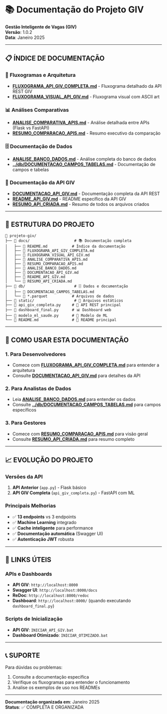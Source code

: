 # 📚 Documentação do Projeto GIV

**Gestão Inteligente de Vagas (GIV)**  
**Versão**: 1.0.2  
**Data**: Janeiro 2025

---

## 📋 **ÍNDICE DE DOCUMENTAÇÃO**

### 🔄 **Fluxogramas e Arquitetura**
- **[FLUXOGRAMA_API_GIV_COMPLETA.md](./FLUXOGRAMA_API_GIV_COMPLETA.md)** - Fluxograma detalhado da API REST GIV
- **[FLUXOGRAMA_VISUAL_API_GIV.md](./FLUXOGRAMA_VISUAL_API_GIV.md)** - Fluxograma visual com ASCII art

### 📊 **Análises Comparativas**
- **[ANALISE_COMPARATIVA_APIS.md](./ANALISE_COMPARATIVA_APIS.md)** - Análise detalhada entre APIs (Flask vs FastAPI)
- **[RESUMO_COMPARACAO_APIS.md](./RESUMO_COMPARACAO_APIS.md)** - Resumo executivo da comparação

### 🗄️ **Documentação de Dados**
- **[ANALISE_BANCO_DADOS.md](./ANALISE_BANCO_DADOS.md)** - Análise completa do banco de dados
- **[../db/DOCUMENTACAO_CAMPOS_TABELAS.md](../db/DOCUMENTACAO_CAMPOS_TABELAS.md)** - Documentação de campos e tabelas

### 🚀 **Documentação da API GIV**
- **[DOCUMENTACAO_API_GIV.md](./DOCUMENTACAO_API_GIV.md)** - Documentação completa da API REST
- **[README_API_GIV.md](./README_API_GIV.md)** - README específico da API GIV
- **[RESUMO_API_CRIADA.md](./RESUMO_API_CRIADA.md)** - Resumo de todos os arquivos criados

---

## 🎯 **ESTRUTURA DO PROJETO**

```
📁 projeto-giv/
├── 📁 docs/                    # 📚 Documentação completa
│   ├── 📄 README.md           # Índice da documentação
│   ├── 📄 FLUXOGRAMA_API_GIV_COMPLETA.md
│   ├── 📄 FLUXOGRAMA_VISUAL_API_GIV.md
│   ├── 📄 ANALISE_COMPARATIVA_APIS.md
│   ├── 📄 RESUMO_COMPARACAO_APIS.md
│   ├── 📄 ANALISE_BANCO_DADOS.md
│   ├── 📄 DOCUMENTACAO_API_GIV.md
│   ├── 📄 README_API_GIV.md
│   └── 📄 RESUMO_API_CRIADA.md
├── 📁 db/                      # 🗄️ Dados e documentação
│   ├── 📄 DOCUMENTACAO_CAMPOS_TABELAS.md
│   └── 📄 *.parquet           # Arquivos de dados
├── 📁 static/                  # 🎨 Arquivos estáticos
├── 📄 api_giv_completa.py     # 🚀 API REST principal
├── 📄 dashboard_final.py      # 📊 Dashboard web
├── 📄 modelo_ml_saude.py      # 🤖 Modelo de ML
└── 📄 README.md               # 📖 README principal
```

---

## 🚀 **COMO USAR ESTA DOCUMENTAÇÃO**

### **1. Para Desenvolvedores**
- Comece com **[FLUXOGRAMA_API_GIV_COMPLETA.md](./FLUXOGRAMA_API_GIV_COMPLETA.md)** para entender a arquitetura
- Consulte **[DOCUMENTACAO_API_GIV.md](./DOCUMENTACAO_API_GIV.md)** para detalhes da API

### **2. Para Analistas de Dados**
- Leia **[ANALISE_BANCO_DADOS.md](./ANALISE_BANCO_DADOS.md)** para entender os dados
- Consulte **[../db/DOCUMENTACAO_CAMPOS_TABELAS.md](../db/DOCUMENTACAO_CAMPOS_TABELAS.md)** para campos específicos

### **3. Para Gestores**
- Comece com **[RESUMO_COMPARACAO_APIS.md](./RESUMO_COMPARACAO_APIS.md)** para visão geral
- Consulte **[RESUMO_API_CRIADA.md](./RESUMO_API_CRIADA.md)** para resumo completo

---

## 📈 **EVOLUÇÃO DO PROJETO**

### **Versões da API**
1. **API Anterior** (`app.py`) - Flask básico
2. **API GIV Completa** (`api_giv_completa.py`) - FastAPI com ML

### **Principais Melhorias**
- ✅ **13 endpoints** vs 3 endpoints
- ✅ **Machine Learning** integrado
- ✅ **Cache inteligente** para performance
- ✅ **Documentação automática** (Swagger UI)
- ✅ **Autenticação JWT** robusta

---

## 🔗 **LINKS ÚTEIS**

### **APIs e Dashboards**
- **API GIV**: `http://localhost:8000`
- **Swagger UI**: `http://localhost:8000/docs`
- **ReDoc**: `http://localhost:8000/redoc`
- **Dashboard**: `http://localhost:8000/` (quando executando `dashboard_final.py`)

### **Scripts de Inicialização**
- **API GIV**: `INICIAR_API_GIV.bat`
- **Dashboard Otimizado**: `INICIAR_OTIMIZADO.bat`

---

## 📞 **SUPORTE**

Para dúvidas ou problemas:
1. Consulte a documentação específica
2. Verifique os fluxogramas para entender o funcionamento
3. Analise os exemplos de uso nos READMEs

---

**Documentação organizada em**: Janeiro 2025  
**Status**: ✅ COMPLETA E ORGANIZADA

